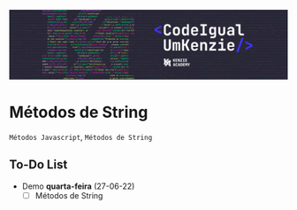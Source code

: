 ![](assets/20220724_115932_CodeIgualUmKenzie.png)

# Métodos de String

`Métodos Javascript`, `Métodos de String`

## To-Do List

- Demo **quarta-feira** (27-06-22)
  - [ ] Métodos de String